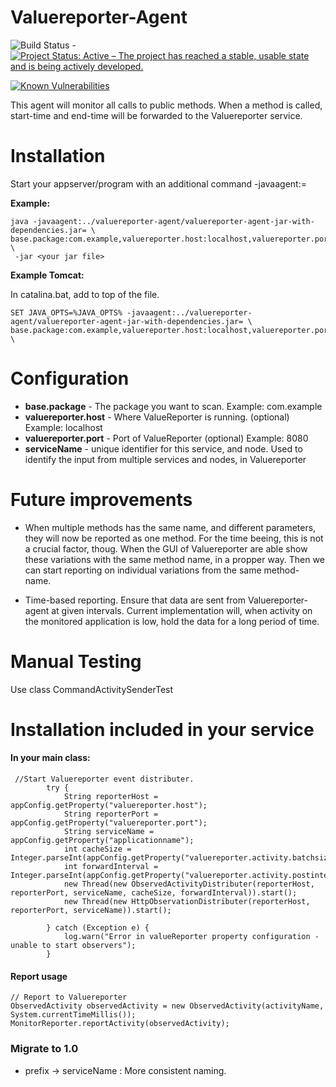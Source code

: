 Valuereporter-Agent
===================

![Build Status](https://jenkins.capraconsulting.no/buildStatus/icon?job=Cantara-Valuereporter-Agent) - [![Project Status: Active – The project has reached a stable, usable state and is being actively developed.](http://www.repostatus.org/badges/latest/active.svg)](http://www.repostatus.org/#active) 

[![Known Vulnerabilities](https://snyk.io/test/github/Cantara/Valuereporter-Agent/badge.svg)](https://snyk.io/test/github/Cantara/Valuereporter-Agent)


This agent will monitor all calls to public methods. When a method is called, start-time and end-time will be forwarded
to the Valuereporter service.

Installation
===================

Start your appserver/program with an additional command -javaagent:<path to Valuereporter-Agent>=<properties>

__Example:__
```
java -javaagent:../valuereporter-agent/valuereporter-agent-jar-with-dependencies.jar= \
base.package:com.example,valuereporter.host:localhost,valuereporter.port:4901,serviceName:myService \
 -jar <your jar file>
```

__Example Tomcat:__

In catalina.bat, add to top of the file.
```
SET JAVA_OPTS=%JAVA_OPTS% -javaagent:../valuereporter-agent/valuereporter-agent-jar-with-dependencies.jar= \
base.package:com.example,valuereporter.host:localhost,valuereporter.port:4901,serviceName:myService \
```

Configuration
===================

* __base.package__ - The package you want to scan. Example: com.example
* __valuereporter.host__ - Where ValueReporter is running. (optional) Example: localhost
* __valuereporter.port__ - Port of  ValueReporter (optional) Example: 8080
* __serviceName__  - unique identifier for this service, and node. Used to identify the input from multiple services
and nodes, in Valuereporter

Future improvements
===================

- When multiple methods has the same name, and different parameters, they will now be reported as one method.
For the time beeing, this is not a crucial factor, thoug. When the GUI of Valuereporter are able show these variations
with the same method name, in a propper way. Then we can start reporting on individual variations from the same method-
name.

- Time-based reporting. Ensure that data are sent from Valuereporter-agent at given intervals. Current implementation
will, when activity on the monitored application is low, hold the data for a long period of time.


Manual Testing
===================

Use class CommandActivitySenderTest

Installation included in your service
===================

#### In your main class:
```
 //Start Valuereporter event distributer.
        try {
            String reporterHost = appConfig.getProperty("valuereporter.host");
            String reporterPort = appConfig.getProperty("valuereporter.port");
            String serviceName = appConfig.getProperty("applicationname");
            int cacheSize = Integer.parseInt(appConfig.getProperty("valuereporter.activity.batchsize"));
            int forwardInterval = Integer.parseInt(appConfig.getProperty("valuereporter.activity.postintervalms"));
            new Thread(new ObservedActivityDistributer(reporterHost, reporterPort, serviceName, cacheSize, forwardInterval)).start();
            new Thread(new HttpObservationDistributer(reporterHost, reporterPort, serviceName)).start();

        } catch (Exception e) {
            log.warn("Error in valueReporter property configuration - unable to start observers");
        }
```

#### Report usage

```
// Report to Valuereporter
ObservedActivity observedActivity = new ObservedActivity(activityName, System.currentTimeMillis());
MonitorReporter.reportActivity(observedActivity);
```

### Migrate to 1.0

* prefix -> serviceName : More consistent naming.


